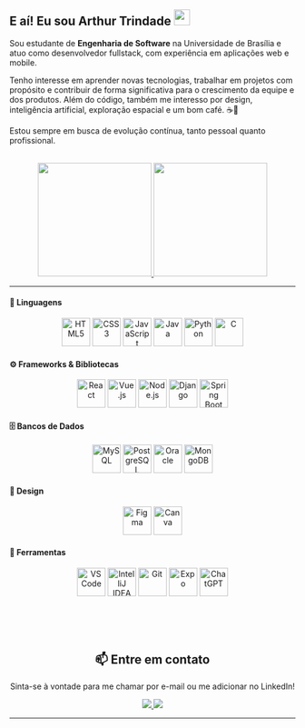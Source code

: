 ## E aí! Eu sou Arthur Trindade <img src="https://raw.githubusercontent.com/iampavangandhi/iampavangandhi/master/gifs/Hi.gif" width="28px">

Sou estudante de **Engenharia de Software** na Universidade de Brasília e atuo como desenvolvedor fullstack, com experiência em aplicações web e mobile.

Tenho interesse em aprender novas tecnologias, trabalhar em projetos com propósito e contribuir de forma significativa para o crescimento da equipe e dos produtos. Além do código, também me interesso por design, inteligência artificial, exploração espacial e um bom café. ☕🚀 

Estou sempre em busca de evolução contínua, tanto pessoal quanto profissional.

<br>

<div align="center">
  <a href="https://github.com/trindadea">
    <img height="200em" src="https://github-readme-stats.vercel.app/api?username=trindadea&theme=dark&show_icons=true&hide_border=true&count_private=true"/>
    <img height="200em" src="https://github-readme-stats.vercel.app/api/top-langs/?username=trindadea&theme=dark&show_icons=true&hide_border=true&layout=compact"/>
  </a>
</div>

---

#### 🚀 Linguagens

<div align="center">
  <img src="https://cdn.jsdelivr.net/gh/devicons/devicon/icons/html5/html5-original.svg" width="50px" title="HTML5"/>
  <img src="https://cdn.jsdelivr.net/gh/devicons/devicon/icons/css3/css3-original.svg" width="50px" title="CSS3"/>
  <img src="https://cdn.jsdelivr.net/gh/devicons/devicon/icons/javascript/javascript-original.svg" width="50px" title="JavaScript"/>
  <img src="https://cdn.jsdelivr.net/gh/devicons/devicon/icons/java/java-original.svg" width="50px" title="Java"/>
  <img src="https://cdn.jsdelivr.net/gh/devicons/devicon/icons/python/python-original.svg" width="50px" title="Python"/>
  <img src="https://cdn.jsdelivr.net/gh/devicons/devicon/icons/c/c-original.svg" width="50px" title="C"/>
</div>

#### ⚙️ Frameworks & Bibliotecas

<div align="center">
  <img src="https://cdn.jsdelivr.net/gh/devicons/devicon/icons/react/react-original.svg" width="50px" title="React"/>
  <img src="https://cdn.jsdelivr.net/gh/devicons/devicon/icons/vuejs/vuejs-original.svg" width="50px" title="Vue.js"/>
  <img src="https://cdn.jsdelivr.net/gh/devicons/devicon/icons/nodejs/nodejs-original.svg" width="50px" title="Node.js"/>
  <img src="https://cdn.jsdelivr.net/gh/devicons/devicon/icons/django/django-plain.svg" width="50px" title="Django"/>
  <img src="https://cdn.jsdelivr.net/gh/devicons/devicon/icons/spring/spring-original.svg" width="50px" title="Spring Boot"/>
</div>

#### 🗄️ Bancos de Dados

<div align="center">
  <img src="https://cdn.jsdelivr.net/gh/devicons/devicon/icons/mysql/mysql-original.svg" width="50px" title="MySQL"/>
  <img src="https://cdn.jsdelivr.net/gh/devicons/devicon/icons/postgresql/postgresql-original.svg" width="50px" title="PostgreSQL"/>
  <img src="https://cdn.jsdelivr.net/gh/devicons/devicon/icons/oracle/oracle-original.svg" width="50px" title="Oracle"/>
  <img src="https://cdn.jsdelivr.net/gh/devicons/devicon/icons/mongodb/mongodb-original.svg" width="50px" title="MongoDB"/>
</div>

#### 🎨 Design

<div align="center">
  <img src="https://cdn.jsdelivr.net/gh/devicons/devicon/icons/figma/figma-original.svg" width="50px" title="Figma"/>
  <img src="https://img.icons8.com/color/48/000000/canva.png" width="50px" title="Canva"/>
</div>

#### 🧰 Ferramentas

<div align="center">
  <img src="https://cdn.jsdelivr.net/gh/devicons/devicon/icons/vscode/vscode-original.svg" width="50px" title="VS Code"/>
  <img src="https://cdn.jsdelivr.net/gh/devicons/devicon/icons/intellij/intellij-original.svg" width="50px" title="IntelliJ IDEA"/>
  <img src="https://cdn.jsdelivr.net/gh/devicons/devicon/icons/git/git-original.svg" width="50px" title="Git"/>
  <img src="https://cdn6.aptoide.com/imgs/c/8/f/c8f548826728f7ed9e4eaf3f7bbf5fd6_icon.png" width="50px" title="Expo"/>
  <img src="https://img.icons8.com/fluency/48/chatgpt.png" width="50px" title="ChatGPT"/>
</div>

<br><br><br>

<div align="center">

## 📫 Entre em contato

Sinta-se à vontade para me chamar por e-mail ou me adicionar no LinkedIn!

<a href="mailto:arthur-catrindade@hotmail.com">
  <img src="https://img.shields.io/badge/-Email-%23333?style=for-the-badge&logo=gmail&logoColor=white" target="_blank">
</a>
<a href="https://www.linkedin.com/in/arthurctrindade/" target="_blank">
  <img src="https://img.shields.io/badge/-LinkedIn-%230077B5?style=for-the-badge&logo=linkedin&logoColor=white" target="_blank">
</a>  

</div>

---
